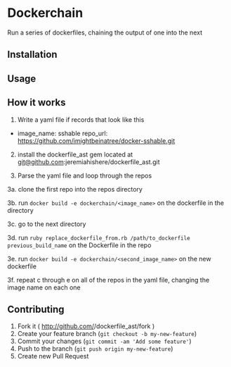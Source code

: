 # Dockerchain

Run a series of dockerfiles, chaining the output of one into the next

## Installation

## Usage

## How it works

1. Write a yaml file if records that look like this

- image_name: sshable
  repo_url: https://github.com/imightbeinatree/docker-sshable.git

2. install the dockerfile_ast gem located at git@github.com:jeremiahishere/dockerfile_ast.git

3. Parse the yaml file and loop through the repos

3a. clone the first repo into the repos directory

3b. run `docker build -e dockerchain/<image_name>` on the dockerfile in the directory

3c. go to the next directory

3d. run `ruby replace_dockerfile_from.rb /path/to_dockerfile previous_build_name` on the Dockerfile in the repo

3e. run `docker build -e dockerchain/<second_image_name>` on the new dockerfile

3f. repeat c through e on all of the repos in the yaml file, changing the image name on each one

## Contributing

1. Fork it ( http://github.com/<my-github-username>/dockerfile_ast/fork )
2. Create your feature branch (`git checkout -b my-new-feature`)
3. Commit your changes (`git commit -am 'Add some feature'`)
4. Push to the branch (`git push origin my-new-feature`)
5. Create new Pull Request
